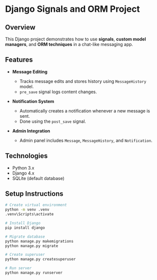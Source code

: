 # Django Signals and ORM Project

## Overview

This Django project demonstrates how to use **signals**, **custom model managers**, and **ORM techniques** in a chat-like messaging app.

## Features

- **Message Editing**

  - Tracks message edits and stores history using `MessageHistory` model.
  - `pre_save` signal logs content changes.

- **Notification System**

  - Automatically creates a notification whenever a new message is sent.
  - Done using the `post_save` signal.

- **Admin Integration**
  - Admin panel includes `Message`, `MessageHistory`, and `Notification`.

## Technologies

- Python 3.x
- Django 4.x
- SQLite (default database)

## Setup Instructions

```bash
# Create virtual environment
python -m venv .venv
.venv\Scripts\activate

# Install Django
pip install django

# Migrate database
python manage.py makemigrations
python manage.py migrate

# Create superuser
python manage.py createsuperuser

# Run server
python manage.py runserver
```
